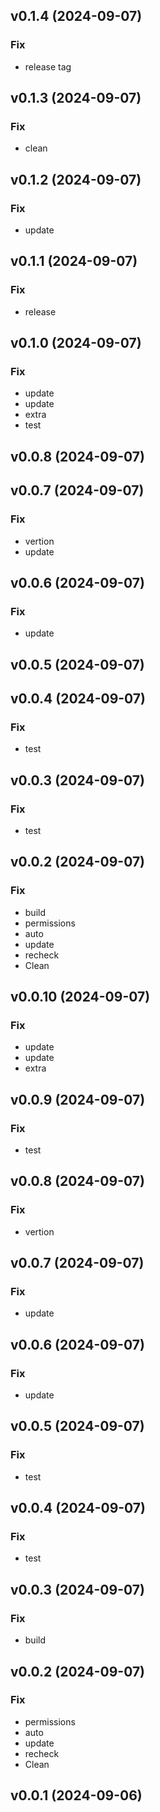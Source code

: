 ## v0.1.4 (2024-09-07)

### Fix

- release tag

## v0.1.3 (2024-09-07)

### Fix

- clean

## v0.1.2 (2024-09-07)

### Fix

- update

## v0.1.1 (2024-09-07)

### Fix

- release

## v0.1.0 (2024-09-07)

### Fix

- update
- update
- extra
- test

## v0.0.8 (2024-09-07)

## v0.0.7 (2024-09-07)

### Fix

- vertion
- update

## v0.0.6 (2024-09-07)

### Fix

- update

## v0.0.5 (2024-09-07)

## v0.0.4 (2024-09-07)

### Fix

- test

## v0.0.3 (2024-09-07)

### Fix

- test

## v0.0.2 (2024-09-07)

### Fix

- build
- permissions
- auto
- update
- recheck
- Clean

## v0.0.10 (2024-09-07)

### Fix

- update
- update
- extra

## v0.0.9 (2024-09-07)

### Fix

- test

## v0.0.8 (2024-09-07)

### Fix

- vertion

## v0.0.7 (2024-09-07)

### Fix

- update

## v0.0.6 (2024-09-07)

### Fix

- update

## v0.0.5 (2024-09-07)

### Fix

- test

## v0.0.4 (2024-09-07)

### Fix

- test

## v0.0.3 (2024-09-07)

### Fix

- build

## v0.0.2 (2024-09-07)

### Fix

- permissions
- auto
- update
- recheck
- Clean

## v0.0.1 (2024-09-06)

